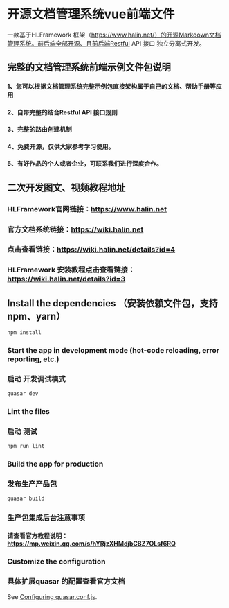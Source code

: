# 开源文档管理系统vue前端文件

一款基于HLFramework 框架（https://www.halin.net/）的开源Markdown文档管理系统。前后端全部开源、且前后端Restful API 接口 独立分离式开发。


## 完整的文档管理系统前端示例文件包说明
#### 1、您可以根据文档管理系统完整示例包直接架构属于自己的文档、帮助手册等应用
#### 2、自带完整的结合Restful API 接口规则
#### 3、完整的路由创建机制
#### 4、免费开源，仅供大家参考学习使用。
#### 5、有好作品的个人或者企业，可联系我们进行深度合作。

## 二次开发图文、视频教程地址
### HLFramework官网链接：https://www.halin.net
### 官方文档系统链接：https://wiki.halin.net
### 点击查看链接：https://wiki.halin.net/details?id=4
### HLFramework 安装教程点击查看链接：https://wiki.halin.net/details?id=3



## Install the dependencies （安装依赖文件包，支持npm、yarn）
```bash
npm install
```

### Start the app in development mode (hot-code reloading, error reporting, etc.)
### 启动 开发调试模式
```bash
quasar dev
```

### Lint the files
### 启动 测试
```bash
npm run lint
```

### Build the app for production
### 发布生产产品包
```bash
quasar build
```
### 生产包集成后台注意事项

#### 请查看官方教程说明：https://mp.weixin.qq.com/s/hYRjzXHMdjbCBZ7OLsf6RQ


### Customize the configuration
### 具体扩展quasar 的配置查看官方文档
See [Configuring quasar.conf.js](https://quasar.dev/quasar-cli/quasar-conf-js).
